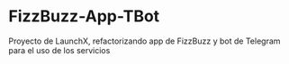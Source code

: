 # FizzBuzz-App-TBot
Proyecto de LaunchX, refactorizando app de FizzBuzz y bot de Telegram para el uso de los servicios
